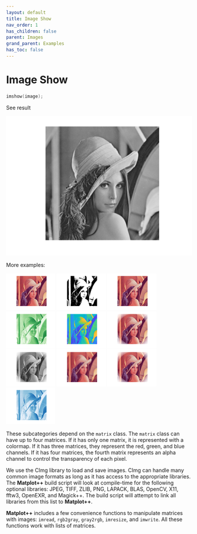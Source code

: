 ```yaml
---
layout: default
title: Image Show
nav_order: 1
has_children: false
parent: Images
grand_parent: Examples
has_toc: false
---
```

# Image Show

```cpp
imshow(image);
```


See result

[![example_imshow_1](imshow/imshow_1.png)](../../../examples/images/imshow/imshow_1.cpp)

More examples:
    
[![example_imshow_2](imshow/imshow_2_thumb.png)](../../../examples/images/imshow/imshow_2.cpp)  [![example_imshow_3](imshow/imshow_3_thumb.png)](../../../examples/images/imshow/imshow_3.cpp)  [![example_imshow_4](imshow/imshow_4_thumb.png)](../../../examples/images/imshow/imshow_4.cpp)  [![example_imshow_5](imshow/imshow_5_thumb.png)](../../../examples/images/imshow/imshow_5.cpp)  [![example_imshow_6](imshow/imshow_6_thumb.png)](../../../examples/images/imshow/imshow_6.cpp)  [![example_imshow_7](imshow/imshow_7_thumb.png)](../../../examples/images/imshow/imshow_7.cpp)  [![example_imshow_8](imshow/imshow_8_thumb.png)](../../../examples/images/imshow/imshow_8.cpp)  [![example_imshow_9](imshow/imshow_9_thumb.png)](../../../examples/images/imshow/imshow_9.cpp)  [![example_imshow_10](imshow/imshow_10_thumb.png)](../../../examples/images/imshow/imshow_10.cpp)  [![example_imshow_11](imshow/imshow_11_thumb.png)](../../../examples/images/imshow/imshow_11.cpp)


These subcategories depend on the `matrix` class. The `matrix` class can have up to four matrices. If it has only one matrix, it is represented with a colormap. If it has three matrices, they represent the red, green, and blue channels. If it has four matrices, the fourth matrix represents an alpha channel to control the transparency of each pixel.

We use the CImg library to load and save images. CImg can handle many common image formats as long as it has access to the appropriate libraries. The **Matplot++** build script will look at compile-time for the following optional libraries: JPEG, TIFF, ZLIB, PNG, LAPACK, BLAS, OpenCV, X11, fftw3, OpenEXR, and Magick++. The build script will attempt to link all libraries from this list to **Matplot++**.

**Matplot++** includes a few convenience functions to manipulate matrices with images: `imread`, `rgb2gray`, `gray2rgb`, `imresize`, and `imwrite`. All these functions work with lists of matrices. 



